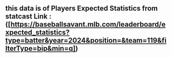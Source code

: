## this data is of Players Expected Statistics from statcast Link : ([https://baseballsavant.mlb.com/leaderboard/expected_statistics?type=batter&year=2024&position=&team=119&filterType=bip&min=q])